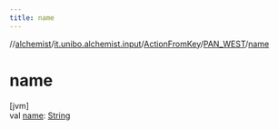 ```yaml
---
title: name
---
```

//[alchemist](../../../../index.html)/[it.unibo.alchemist.input](../../index.html)/[ActionFromKey](../index.html)/[PAN_WEST](index.html)/[name](name.html)



# name



[jvm]\
val [name](name.html): [String](https://kotlinlang.org/api/latest/jvm/stdlib/kotlin/-string/index.html)





